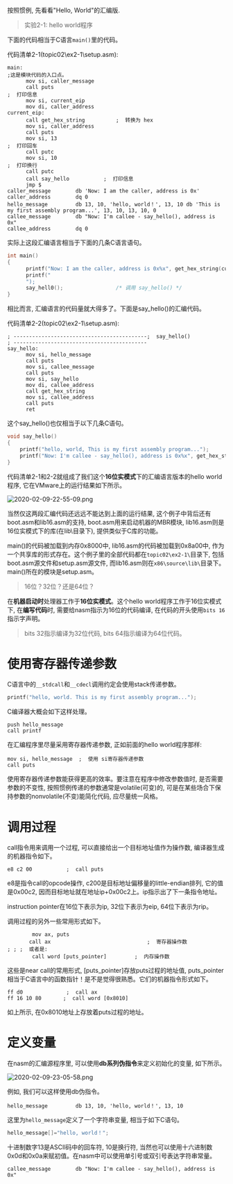 
按照惯例, 先看看"Hello, World"的汇编版.

>实验2-1: hello world程序

下面的代码相当于C语言`main()`里的代码。

代码清单2-1(topic02\ex2-1\setup.asm): 

```assembly
main:                                                                      ;这是模块代码的入口点。
      mov si, caller_message
      call puts                                                          ;  打印信息
      mov si, current_eip
      mov di, caller_address
current_eip: 
      call get_hex_string          ;  转换为 hex
      mov si, caller_address
      call puts
      mov si, 13                                                          ;  打印回车
      call putc
      mov si, 10                                                          ;  打印换行
      call putc
      call say_hello           ;  打印信息
      jmp $
caller_message        db 'Now: I am the caller, address is 0x'
caller_address        dq 0
hello_message         db 13, 10, 'hello, world！', 13, 10 db 'This is my first assembly program...', 13, 10, 13, 10, 0
callee_message        db "Now: I'm callee - say_hello(), address is 0x"
callee_address        dq 0
```

实际上这段汇编语言相当于下面的几条C语言语句。

```cpp
int main()
{
      printf("Now: I am the caller, address is 0x%x", get_hex_string(current_eip)); 
      printf("
      "); 
      say_hell0();                 /* 调用 say_hello() */
}
```

相比而言, 汇编语言的代码量就大得多了。下面是say\_hello()的汇编代码。

代码清单2-2(topic02\ex2-1\setup.asm): 

```
; -------------------------------------------;  say_hello()
; -------------------------------------------
say_hello: 
      mov si, hello_message
      call puts
      mov si, callee_message
      call puts
      mov si, say_hello
      mov di, callee_address
      call get_hex_string
      mov si, callee_address
      call puts
      ret
```

这个say_hello()也仅相当于以下几条C语句。

```cpp
void say_hello()
{
    printf("hello, world, This is my first assembly program..."); 
    printf("Now: I'm callee - say_hello(), address is 0x%x", get_hex_string(say_hello)); 
}
```

代码清单2-1和2-2就组成了我们这个**16位实模式**下的汇编语言版本的hello world程序, 它在VMware上的运行结果如下所示。

![2020-02-09-22-55-09.png](./images/2020-02-09-22-55-09.png)

当然仅这两段汇编代码还远远不能达到上面的运行结果, 这个例子中背后还有boot.asm和lib16.asm的支持, boot.asm用来启动机器的MBR模块, lib16.asm则是16位实模式下的库(在lib\目录下), 提供类似于C库的功能。

main()的代码被加载到内存0x8000中, lib16.asm的代码被加载到0x8a00中, 作为一个共享库的形式存在。这个例子里的全部代码都在`topic02\ex2-1\`目录下, 包括boot.asm源文件和setup.asm源文件, 而lib16.asm则在`x86\source\lib\`目录下。main()所在的模块是setup.asm。

>16位？32位？还是64位？

在**机器启动时**处理器工作于**16位实模式**。这个hello world程序工作于16位实模式下, 在**编写代码**时, 需要给nasm指示为16位的代码编译, 在代码的开头使用`bits 16`指示字声明。

>bits 32指示编译为32位代码, bits 64指示编译为64位代码。

# 使用寄存器传递参数

C语言中的`__stdcall`和`__cdecl`调用约定会使用stack传递参数。

```cpp
printf("hello, world. This is my first assembly program..."); 
```

C编译器大概会如下这样处理。

```
push hello_message
call printf
```

在汇编程序里尽量采用寄存器传递参数, 正如前面的hello world程序那样: 

```
mov si, hello_message  ;  使用 si寄存器传递参数
call puts
```

使用寄存器传递参数能获得更高的效率。要注意在程序中修改参数值时, 是否需要参数的不变性, 按照惯例传递的参数通常是volatile(可变)的, 可是在某些场合下保持参数的nonvolatile(不变)能简化代码, 应尽量统一风格。

# 调用过程

call指令用来调用一个过程, 可以直接给出一个目标地址值作为操作数, 编译器生成的机器指令如下。

```
e8 c2 00           ;  call puts
```

e8是指令call的opcode操作, c200是目标地址偏移量的little-endian排列, 它的值是0x00c2, 因而目标地址就在地址ip+0x00c2上。ip指示出了下一条指令地址。

instruction pointer在16位下表示为ip, 32位下表示为eip, 64位下表示为rip。

调用过程的另外一些常用形式如下。

```
        mov ax, puts
       call ax                               ;  寄存器操作数
; ; ;  或者是: 
        call word [puts_pointer]         ;  内存操作数
```

这些是near call的常用形式, [puts_pointer]存放puts过程的地址值, puts_pointer相当于C语言中的函数指针！是不是觉得很熟悉。它们的机器指令形式如下。

```
ff d0              ;  call ax
ff 16 10 80       ;  call word [0x8010]
```

如上所示, 在0x8010地址上存放着puts过程的地址。

# 定义变量

在nasm的汇编源程序里, 可以使用**db系列伪指令**来定义初始化的变量, 如下所示。

![2020-02-09-23-05-58.png](./images/2020-02-09-23-05-58.png)

例如, 我们可以这样使用db伪指令。

```
hello_message         db 13, 10, 'hello, world！', 13, 10
```

这里为`hello_message`定义了一个字符串变量, 相当于如下C语句。

```cpp
hello_message[]="hello, world！"; 
```

十进制数字13是ASCII码中的回车符, 10是换行符, 当然也可以使用十六进制数0x0d和0x0a来赋初值。在nasm中可以使用单引号或双引号表达字符串常量。

```
callee_message        db "Now: I'm callee - say_hello(), address is 0x"
```